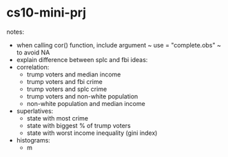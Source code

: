 # cs10-mini-prj

notes: 
  - when calling cor() function, include argument ~ use = "complete.obs" ~ to avoid NA
  - explain difference between splc and fbi
ideas:
  - correlation: 
      - trump voters and median income
      - trump voters and fbi crime
      - trump voters and splc crime
      - trump voters and non-white population 
      - non-white population and median income
  - superlatives: 
      - state with most crime 
      - state with biggest % of trump voters
      - state with worst income inequality (gini index)
  - histograms: 
      - m